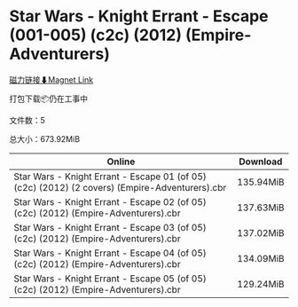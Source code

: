 # Star Wars - Knight Errant - Escape (001-005) (c2c) (2012) (Empire-Adventurers)

[磁力链接⬇Magnet Link](magnet:?xt=urn:btih:be8da022de86e1dff742cfeb65cbe4bc333b595e&dn=Star%20Wars%20-%20Knight%20Errant%20-%20Escape%20%28001-005%29%20%28c2c%29%20%282012%29%20%28Empire-Adventurers%29)

打包下载📦仍在工事中

文件数：5

总大小：673.92MiB

Online | Download
--- | ---
Star Wars - Knight Errant - Escape 01 (of 05) (c2c) (2012) (2 covers) (Empire-Adventurers).cbr | 135.94MiB
Star Wars - Knight Errant - Escape 02 (of 05) (c2c) (2012) (Empire-Adventurers).cbr | 137.63MiB
Star Wars - Knight Errant - Escape 03 (of 05) (c2c) (2012) (Empire-Adventurers).cbr | 137.02MiB
Star Wars - Knight Errant - Escape 04 (of 05) (c2c) (2012) (Empire-Adventurers).cbr | 134.09MiB
Star Wars - Knight Errant - Escape 05 (of 05) (c2c) (2012) (Empire-Adventurers).cbr | 129.24MiB